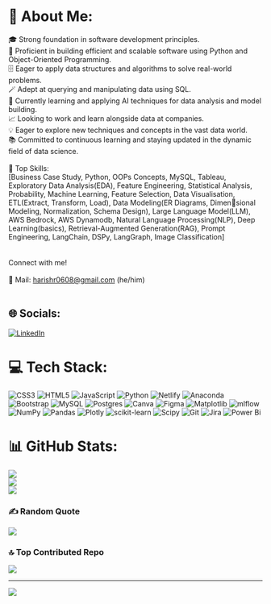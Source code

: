 # 💫 About Me:
🎓 Strong foundation in software development principles.<br>🐍 Proficient in building efficient and scalable software using Python and Object-Oriented Programming.<br>🗄️ Eager to apply data structures and algorithms to solve real-world problems.<br>🪄 Adept at querying and manipulating data using SQL.<br>🧠 Currently learning and applying AI techniques for data analysis and model building.<br>📈 Looking to work and learn alongside data at companies.<br>💡 Eager to explore new techniques and concepts in the vast data world.<br>📚 Committed to continuous learning and staying updated in the dynamic field of data science.<br><br>💎 Top Skills: <br>[Business Case Study, Python, OOPs Concepts, MySQL, Tableau, Exploratory Data Analysis(EDA), Feature Engineering, Statistical Analysis, Probability, Machine Learning, Feature Selection, Data Visualisation, ETL(Extract, Transform, Load), Data Modeling(ER Diagrams, Dimensional Modeling, Normalization, Schema Design), Large Language Model(LLM), AWS Bedrock, AWS Dynamodb, Natural Language Processing(NLP), Deep Learning(basics),  Retrieval-Augmented Generation(RAG), Prompt Engineering, LangChain, DSPy, LangGraph, Image Classification]<br><br><br>Connect with me!<br><br>📩 Mail: harishr0608@gmail.com (he/him)<br><br>


## 🌐 Socials:
[![LinkedIn](https://img.shields.io/badge/LinkedIn-%230077B5.svg?logo=linkedin&logoColor=white)](https://www.linkedin.com/in/harishr0608/) 

# 💻 Tech Stack:
![CSS3](https://img.shields.io/badge/css3-%231572B6.svg?style=plastic&logo=css3&logoColor=white) ![HTML5](https://img.shields.io/badge/html5-%23E34F26.svg?style=plastic&logo=html5&logoColor=white) ![JavaScript](https://img.shields.io/badge/javascript-%23323330.svg?style=plastic&logo=javascript&logoColor=%23F7DF1E) ![Python](https://img.shields.io/badge/python-3670A0?style=plastic&logo=python&logoColor=ffdd54) ![Netlify](https://img.shields.io/badge/netlify-%23000000.svg?style=plastic&logo=netlify&logoColor=#00C7B7) ![Anaconda](https://img.shields.io/badge/Anaconda-%2344A833.svg?style=plastic&logo=anaconda&logoColor=white) ![Bootstrap](https://img.shields.io/badge/bootstrap-%238511FA.svg?style=plastic&logo=bootstrap&logoColor=white) ![MySQL](https://img.shields.io/badge/mysql-4479A1.svg?style=plastic&logo=mysql&logoColor=white) ![Postgres](https://img.shields.io/badge/postgres-%23316192.svg?style=plastic&logo=postgresql&logoColor=white) ![Canva](https://img.shields.io/badge/Canva-%2300C4CC.svg?style=plastic&logo=Canva&logoColor=white) ![Figma](https://img.shields.io/badge/figma-%23F24E1E.svg?style=plastic&logo=figma&logoColor=white) ![Matplotlib](https://img.shields.io/badge/Matplotlib-%23ffffff.svg?style=plastic&logo=Matplotlib&logoColor=black) ![mlflow](https://img.shields.io/badge/mlflow-%23d9ead3.svg?style=plastic&logo=numpy&logoColor=blue) ![NumPy](https://img.shields.io/badge/numpy-%23013243.svg?style=plastic&logo=numpy&logoColor=white) ![Pandas](https://img.shields.io/badge/pandas-%23150458.svg?style=plastic&logo=pandas&logoColor=white) ![Plotly](https://img.shields.io/badge/Plotly-%233F4F75.svg?style=plastic&logo=plotly&logoColor=white) ![scikit-learn](https://img.shields.io/badge/scikit--learn-%23F7931E.svg?style=plastic&logo=scikit-learn&logoColor=white) ![Scipy](https://img.shields.io/badge/SciPy-%230C55A5.svg?style=plastic&logo=scipy&logoColor=%white) ![Git](https://img.shields.io/badge/git-%23F05033.svg?style=plastic&logo=git&logoColor=white) ![Jira](https://img.shields.io/badge/jira-%230A0FFF.svg?style=plastic&logo=jira&logoColor=white) ![Power Bi](https://img.shields.io/badge/power_bi-F2C811?style=plastic&logo=powerbi&logoColor=black)
# 📊 GitHub Stats:
![](https://github-readme-stats.vercel.app/api?username=Harishr0608&theme=blueberry&hide_border=false&include_all_commits=false&count_private=false)<br/>
![](https://github-readme-streak-stats.herokuapp.com/?user=Harishr0608&theme=blueberry&hide_border=false)<br/>
![](https://github-readme-stats.vercel.app/api/top-langs/?username=Harishr0608&theme=blueberry&hide_border=false&include_all_commits=false&count_private=false&layout=compact)

### ✍️ Random Quote
![](https://quotes-github-readme.vercel.app/api?type=horizontal&theme=radical)

### 🔝 Top Contributed Repo
![](https://github-contributor-stats.vercel.app/api?username=Harishr0608&limit=5&theme=dark&combine_all_yearly_contributions=true)

---
[![](https://visitcount.itsvg.in/api?id=Harishr0608&icon=1&color=11)](https://visitcount.itsvg.in)

<!-- Proudly created with GPRM ( https://gprm.itsvg.in ) -->
